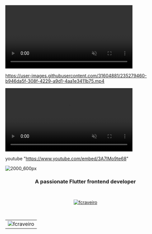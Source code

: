 
<video src="https://user-images.githubusercontent.com/6877923/115474571-03c75800-a23e-11eb-8096-8973aad5fa9f.mp4" data-canonical-src="https://user-images.githubusercontent.com/6877923/115474571-03c75800-a23e-11eb-8096-8973aad5fa9f.mp4" controls="controls" muted="muted" class="d-block rounded-bottom-2 border-top width-fit" style="max-height:640px; min-height: 200px">
</video>


https://user-images.githubusercontent.com/31604881/235279460-b946da5f-308f-4229-a9d1-4aa1e3411b75.mp4


<video src="https://www.youtube.com/embed/3A7lMo9te68" data-canonical-src="https://www.youtube.com/embed/3A7lMo9te68" controls="controls" muted="muted" class="d-block rounded-bottom-2 border-top width-fit" style="max-height:640px; min-height: 200px">
</video>

youtube
"https://www.youtube.com/embed/3A7lMo9te68"


![2000_600px](https://user-images.githubusercontent.com/31604881/155272648-a797ca5b-d9b6-4327-8c32-ae775c7d5bfc.gif)
<br>
<h3 align="center">A passionate Flutter frontend developer</h3>
<br>

<p align="center"> <a href="https://github.com/ryo-ma/github-profile-trophy"><img src="https://github-profile-trophy.vercel.app/?username=fcraveiro&theme=onedark" alt="fcraveiro" /></a> </p>
<br>
<table align="center" border="0" cellpadding="1" cellspacing="1" style="width:650px;">
	<tbody>
		<tr>
			<td><img align="center" src="https://github-readme-streak-stats.herokuapp.com/?user=fcraveiro&" alt="fcraveiro" /></td>
</tr>
	</tbody>
</table>
